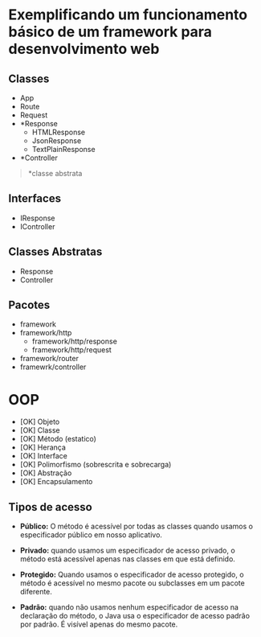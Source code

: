 # Exemplificando um funcionamento básico de um framework para desenvolvimento web

## Classes

- App
- Route
- Request
- *Response
  - HTMLResponse
  - JsonResponse
  - TextPlainResponse
- *Controller

> \*classe abstrata 

## Interfaces

- IResponse
- IController

## Classes Abstratas

- Response
- Controller

## Pacotes

- framework
- framework/http
  - framework/http/response
  - framework/http/request
- framework/router
- framewrk/controller


# OOP

- [OK] Objeto
- [OK] Classe
- [OK] Método (estatico)
- [OK] Herança
- [OK] Interface
- [OK] Polimorfismo (sobrescrita e sobrecarga)
- [OK] Abstração
- [OK] Encapsulamento

## Tipos de acesso

- **Público:** O método é acessível por todas as classes quando usamos o especificador público em nosso aplicativo.

- **Privado:** quando usamos um especificador de acesso privado, o método está acessível apenas nas classes em que está definido.

- **Protegido:** Quando usamos o especificador de acesso protegido, o método é acessível no mesmo pacote ou subclasses em um pacote diferente.

- **Padrão:** quando não usamos nenhum especificador de acesso na declaração do método, o Java usa o especificador de acesso padrão por padrão. É visível apenas do mesmo pacote.
